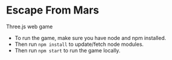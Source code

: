 # Escape From Mars
Three.js web game

- To run the game, make sure you have node and npm installed.
- Then run `npm install` to update/fetch node modules.
- Then run `npm start` to run the game locally.
